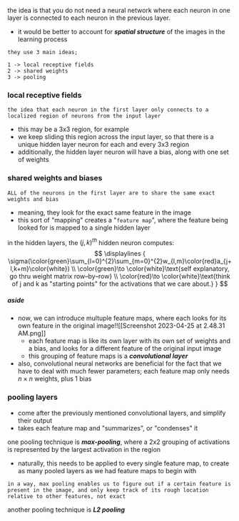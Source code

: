 the idea is that you do not need a neural network where each neuron in one layer is connected to each neuron in the previous layer.
- it would be better to account for ***spatial structure*** of the images in the learning process
~~~
they use 3 main ideas;

1 -> local receptive fields
2 -> shared weights
3 -> pooling
~~~

### local receptive fields
`the idea that each neuron in the first layer only connects to a localized region of neurons from the input layer`
- this may be a 3x3 region, for example
- we keep sliding this region across the input layer, so that there is a unique hidden layer neuron for each and every 3x3 region
- additionally, the hidden layer neuron will have a bias, along with one set of weights

### shared weights and biases
`ALL of the neurons in the first layer are to share the same exact weights and bias`
- meaning, they look for the exact same feature in the image
- this sort of "mapping" creates a "`feature map`", where the feature being looked for is mapped to a single hidden layer

in the hidden layers, the $(j,k)^{th}$ hidden neuron computes:
$$
\displaylines
{
\sigma(\color{green}\sum_{l=0}^{2}\sum_{m=0}^{2}w_{l,m}\color{red}a_{j+l,k+m}\color{white})
\\
\color{green}\to \color{white}\text{self explanatory, go thru weight matrix row–by–row}
\\
\color{red}\to \color{white}\text{think of j and k as "starting points" for the activations that we care about.}
}
$$


##### aside
- now, we can introduce multuple feature maps, where each looks for its own feature in the original image!![[Screenshot 2023-04-25 at 2.48.31 AM.png]]
	- each feature map is like its own layer with its own set of weights and a bias, and looks for a different feature of the original input image
	- this grouping of feature maps is a ***convolutional layer***
- also, convolutional neural networks are beneficial for the fact that we have to deal with much fewer parameters; each feature map only needs $n \times n$ weights, plus 1 bias

### pooling layers
- come after the previously mentioned convolutional layers, and simplify their output
- takes each feature map and "summarizes", or "condenses" it

one pooling technique is ***max-pooling***, where a 2x2 grouping of activations is represented by the largest activation in the region
- naturally, this needs to be applied to every single feature map, to create as many pooled layers as we had feature maps to begin with
~~~
in a way, max pooling enables us to figure out if a certain feature is present in the image, and only keep track of its rough location relative to other features, not exact
~~~

another pooling technique is ***L2 pooling***